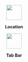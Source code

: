 <div align="center">
  <img src="https://github.com/user-attachments/assets/9b079d21-2247-4243-8776-417029383845" width="50">
  <p><b>Location</b></p>
</div>

<div align="center">
  <img src="https://github.com/user-attachments/assets/a09d55d6-6651-4b65-8347-f8200d737636" width="50">
  <p><b>Tab Bar</b></p>
</div>
